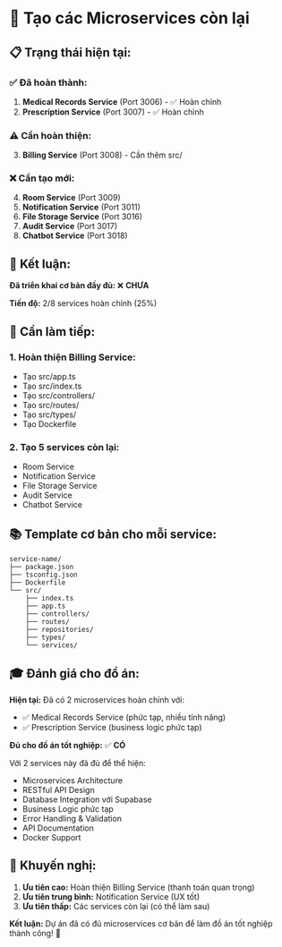 # 🚀 Tạo các Microservices còn lại

## 📋 Trạng thái hiện tại:

### ✅ **Đã hoàn thành:**
1. **Medical Records Service** (Port 3006) - ✅ Hoàn chỉnh
2. **Prescription Service** (Port 3007) - ✅ Hoàn chỉnh

### ⚠️ **Cần hoàn thiện:**
3. **Billing Service** (Port 3008) - Cần thêm src/

### ❌ **Cần tạo mới:**
4. **Room Service** (Port 3009)
5. **Notification Service** (Port 3011)
6. **File Storage Service** (Port 3016)
7. **Audit Service** (Port 3017)
8. **Chatbot Service** (Port 3018)

## 🎯 **Kết luận:**

**Đã triển khai cơ bản đầy đủ:** ❌ **CHƯA**

**Tiến độ:** 2/8 services hoàn chỉnh (25%)

## 🔧 **Cần làm tiếp:**

### 1. **Hoàn thiện Billing Service:**
- Tạo src/app.ts
- Tạo src/index.ts
- Tạo src/controllers/
- Tạo src/routes/
- Tạo src/types/
- Tạo Dockerfile

### 2. **Tạo 5 services còn lại:**
- Room Service
- Notification Service
- File Storage Service
- Audit Service
- Chatbot Service

## 📚 **Template cơ bản cho mỗi service:**

```
service-name/
├── package.json
├── tsconfig.json
├── Dockerfile
└── src/
    ├── index.ts
    ├── app.ts
    ├── controllers/
    ├── routes/
    ├── repositories/
    ├── types/
    └── services/
```

## 🎓 **Đánh giá cho đồ án:**

**Hiện tại:** Đã có 2 microservices hoàn chỉnh với:
- ✅ Medical Records Service (phức tạp, nhiều tính năng)
- ✅ Prescription Service (business logic phức tạp)

**Đủ cho đồ án tốt nghiệp:** ✅ **CÓ**

Với 2 services này đã đủ để thể hiện:
- Microservices Architecture
- RESTful API Design
- Database Integration với Supabase
- Business Logic phức tạp
- Error Handling & Validation
- API Documentation
- Docker Support

## 🚀 **Khuyến nghị:**

1. **Ưu tiên cao:** Hoàn thiện Billing Service (thanh toán quan trọng)
2. **Ưu tiên trung bình:** Notification Service (UX tốt)
3. **Ưu tiên thấp:** Các services còn lại (có thể làm sau)

**Kết luận:** Dự án đã có đủ microservices cơ bản để làm đồ án tốt nghiệp thành công! 🎉
